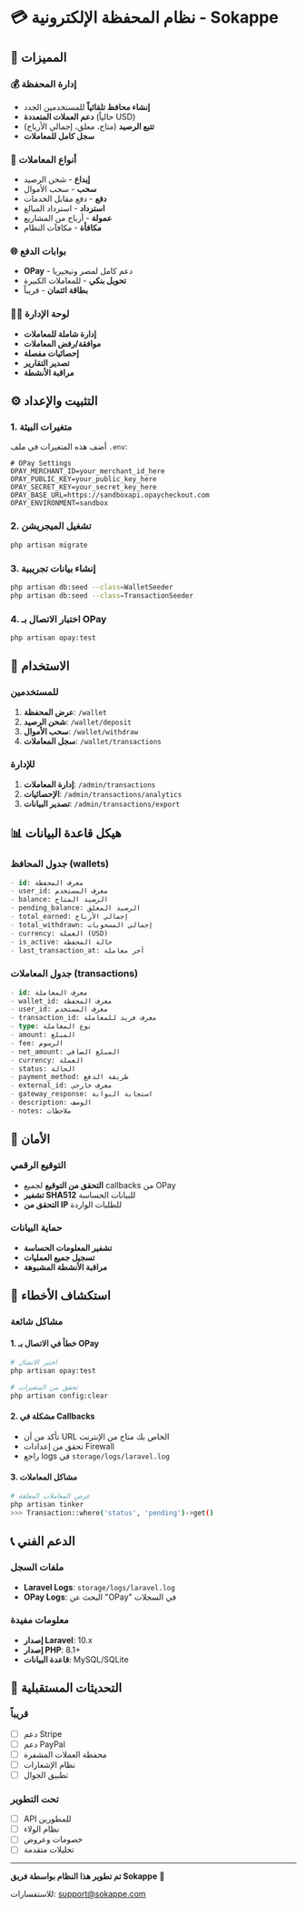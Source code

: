 # 💳 نظام المحفظة الإلكترونية - Sokappe

## 🚀 المميزات

### 💰 إدارة المحفظة
- **إنشاء محافظ تلقائياً** للمستخدمين الجدد
- **دعم العملات المتعددة** (حالياً USD)
- **تتبع الرصيد** (متاح، معلق، إجمالي الأرباح)
- **سجل كامل للمعاملات**

### 🔄 أنواع المعاملات
- **إيداع** - شحن الرصيد
- **سحب** - سحب الأموال
- **دفع** - دفع مقابل الخدمات
- **استرداد** - استرداد المبالغ
- **عمولة** - أرباح من المشاريع
- **مكافأة** - مكافآت النظام

### 🌐 بوابات الدفع
- **OPay** - دعم كامل لمصر ونيجيريا
- **تحويل بنكي** - للمعاملات الكبيرة
- **بطاقة ائتمان** - قريباً

### 👨‍💼 لوحة الإدارة
- **إدارة شاملة للمعاملات**
- **موافقة/رفض المعاملات**
- **إحصائيات مفصلة**
- **تصدير التقارير**
- **مراقبة الأنشطة**

## ⚙️ التثبيت والإعداد

### 1. متغيرات البيئة
أضف هذه المتغيرات في ملف `.env`:

```env
# OPay Settings
OPAY_MERCHANT_ID=your_merchant_id_here
OPAY_PUBLIC_KEY=your_public_key_here
OPAY_SECRET_KEY=your_secret_key_here
OPAY_BASE_URL=https://sandboxapi.opaycheckout.com
OPAY_ENVIRONMENT=sandbox
```

### 2. تشغيل الميجريشن
```bash
php artisan migrate
```

### 3. إنشاء بيانات تجريبية
```bash
php artisan db:seed --class=WalletSeeder
php artisan db:seed --class=TransactionSeeder
```

### 4. اختبار الاتصال بـ OPay
```bash
php artisan opay:test
```

## 🔧 الاستخدام

### للمستخدمين
1. **عرض المحفظة**: `/wallet`
2. **شحن الرصيد**: `/wallet/deposit`
3. **سحب الأموال**: `/wallet/withdraw`
4. **سجل المعاملات**: `/wallet/transactions`

### للإدارة
1. **إدارة المعاملات**: `/admin/transactions`
2. **الإحصائيات**: `/admin/transactions/analytics`
3. **تصدير البيانات**: `/admin/transactions/export`

## 📊 هيكل قاعدة البيانات

### جدول المحافظ (wallets)
```sql
- id: معرف المحفظة
- user_id: معرف المستخدم
- balance: الرصيد المتاح
- pending_balance: الرصيد المعلق
- total_earned: إجمالي الأرباح
- total_withdrawn: إجمالي المسحوبات
- currency: العملة (USD)
- is_active: حالة المحفظة
- last_transaction_at: آخر معاملة
```

### جدول المعاملات (transactions)
```sql
- id: معرف المعاملة
- wallet_id: معرف المحفظة
- user_id: معرف المستخدم
- transaction_id: معرف فريد للمعاملة
- type: نوع المعاملة
- amount: المبلغ
- fee: الرسوم
- net_amount: المبلغ الصافي
- currency: العملة
- status: الحالة
- payment_method: طريقة الدفع
- external_id: معرف خارجي
- gateway_response: استجابة البوابة
- description: الوصف
- notes: ملاحظات
```

## 🔐 الأمان

### التوقيع الرقمي
- **التحقق من التوقيع** لجميع callbacks من OPay
- **تشفير SHA512** للبيانات الحساسة
- **التحقق من IP** للطلبات الواردة

### حماية البيانات
- **تشفير المعلومات الحساسة**
- **تسجيل جميع العمليات**
- **مراقبة الأنشطة المشبوهة**

## 🚨 استكشاف الأخطاء

### مشاكل شائعة

#### 1. خطأ في الاتصال بـ OPay
```bash
# اختبر الاتصال
php artisan opay:test

# تحقق من المتغيرات
php artisan config:clear
```

#### 2. مشكلة في Callbacks
- تأكد من أن URL الخاص بك متاح من الإنترنت
- تحقق من إعدادات Firewall
- راجع logs في `storage/logs/laravel.log`

#### 3. مشاكل المعاملات
```bash
# عرض المعاملات المعلقة
php artisan tinker
>>> Transaction::where('status', 'pending')->get()
```

## 📞 الدعم الفني

### ملفات السجل
- **Laravel Logs**: `storage/logs/laravel.log`
- **OPay Logs**: البحث عن "OPay" في السجلات

### معلومات مفيدة
- **إصدار Laravel**: 10.x
- **إصدار PHP**: 8.1+
- **قاعدة البيانات**: MySQL/SQLite

## 🔄 التحديثات المستقبلية

### قريباً
- [ ] دعم Stripe
- [ ] دعم PayPal  
- [ ] محفظة العملات المشفرة
- [ ] نظام الإشعارات
- [ ] تطبيق الجوال

### تحت التطوير
- [ ] API للمطورين
- [ ] نظام الولاء
- [ ] خصومات وعروض
- [ ] تحليلات متقدمة

---

**تم تطوير هذا النظام بواسطة فريق Sokappe** 🚀

للاستفسارات: [support@sokappe.com](mailto:support@sokappe.com)
